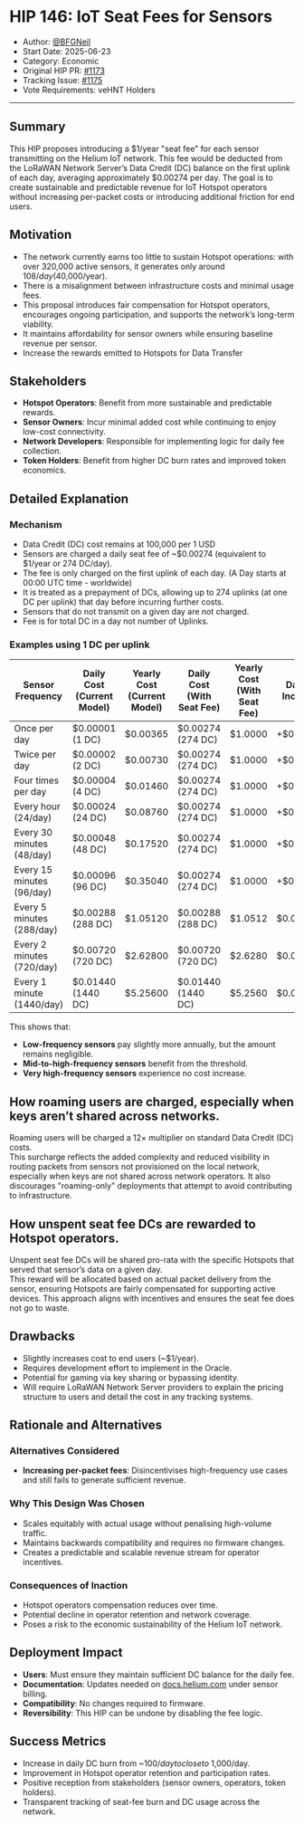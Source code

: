 # HIP 146: IoT Seat Fees for Sensors

- Author: [@BFGNeil](https://github.com/BFGNeil)
- Start Date: 2025-06-23
- Category: Economic
- Original HIP PR: [#1173](https://github.com/helium/HIP/pull/1173)
- Tracking Issue: [#1175](https://github.com/helium/HIP/issues/1175)
- Vote Requirements: veHNT Holders

---

## Summary

This HIP proposes introducing a $1/year "seat fee" for each sensor transmitting on the Helium IoT network. This fee would be deducted from the LoRaWAN Network Server’s Data Credit (DC) balance on the first uplink of each day, averaging approximately $0.00274 per day. The goal is to create sustainable and predictable revenue for IoT Hotspot operators without increasing per-packet costs or introducing additional friction for end users.

## Motivation

- The network currently earns too little to sustain Hotspot operations: with over 320,000 active sensors, it generates only around $108/day ($40,000/year).
- There is a misalignment between infrastructure costs and minimal usage fees.
- This proposal introduces fair compensation for Hotspot operators, encourages ongoing participation, and supports the network’s long-term viability.
- It maintains affordability for sensor owners while ensuring baseline revenue per sensor.
- Increase the rewards emitted to Hotspots for Data Transfer

## Stakeholders

- **Hotspot Operators**: Benefit from more sustainable and predictable rewards.
- **Sensor Owners**: Incur minimal added cost while continuing to enjoy low-cost connectivity.
- **Network Developers**: Responsible for implementing logic for daily fee collection.
- **Token Holders**: Benefit from higher DC burn rates and improved token economics.

## Detailed Explanation

### Mechanism

- Data Credit (DC) cost remains at 100,000 per 1 USD
- Sensors are charged a daily seat fee of ~$0.00274 (equivalent to $1/year or 274 DC/day).
- The fee is only charged on the first uplink of each day. (A Day starts at 00:00 UTC time - worldwide)
- It is treated as a prepayment of DCs, allowing up to 274 uplinks (at one DC per uplink) that day before incurring further costs.
- Sensors that do not transmit on a given day are not charged.
- Fee is for total DC in a day not number of Uplinks.


### Examples using 1 DC per uplink

| **Sensor Frequency**      | **Daily Cost (Current Model)** | **Yearly Cost (Current Model)** | **Daily Cost (With Seat Fee)** | **Yearly Cost (With Seat Fee)** | **Daily \$ Increase** | **Yearly \$ Increase** |
|---------------------------|--------------------------------|---------------------------------|--------------------------------|---------------------------------|-----------------------|------------------------|
| Once per day              | $0.00001 (1 DC)                | $0.00365                        | $0.00274 (274 DC)              | $1.0000                         | +$0.00273             | +$0.99635              |
| Twice per day             | $0.00002 (2 DC)                | $0.00730                        | $0.00274 (274 DC)              | $1.0000                         | +$0.00272             | +$0.99270              |
| Four times per day        | $0.00004 (4 DC)                | $0.01460                        | $0.00274 (274 DC)              | $1.0000                         | +$0.00270             | +$0.98540              |
| Every hour (24/day)       | $0.00024 (24 DC)               | $0.08760                        | $0.00274 (274 DC)              | $1.0000                         | +$0.00250             | +$0.91240              |
| Every 30 minutes (48/day) | $0.00048 (48 DC)               | $0.17520                        | $0.00274 (274 DC)              | $1.0000                         | +$0.00226             | +$0.82490              |
| Every 15 minutes (96/day) | $0.00096 (96 DC)               | $0.35040                        | $0.00274 (274 DC)              | $1.0000                         | +$0.00178             | +$0.64970              |
| Every 5 minutes (288/day) | $0.00288 (288 DC)              | $1.05120                        | $0.00288 (288 DC)              | $1.0512                         | $0.00                 | $0.00                  |
| Every 2 minutes (720/day) | $0.00720 (720 DC)              | $2.62800                        | $0.00720 (720 DC)              | $2.6280                         | $0.00                 | $0.00                  |
| Every 1 minute (1440/day) | $0.01440 (1440 DC)             | $5.25600                        | $0.01440 (1440 DC)             | $5.2560                         | $0.00                 | $0.00                  |

This shows that:

- **Low-frequency sensors** pay slightly more annually, but the amount remains negligible.
- **Mid-to-high-frequency sensors** benefit from the threshold.
- **Very high-frequency sensors** experience no cost increase.

## How roaming users are charged, especially when keys aren’t shared across networks.

Roaming users will be charged a 12× multiplier on standard Data Credit (DC) costs.  
This surcharge reflects the added complexity and reduced visibility in routing packets from sensors not provisioned on the local network, especially when keys are not shared across network operators. It also discourages "roaming-only" deployments that attempt to avoid contributing to infrastructure.

## How unspent seat fee DCs are rewarded to Hotspot operators.

Unspent seat fee DCs will be shared pro-rata with the specific Hotspots that served that sensor’s data on a given day.  
This reward will be allocated based on actual packet delivery from the sensor, ensuring Hotspots are fairly compensated for supporting active devices. This approach aligns with incentives and ensures the seat fee does not go to waste.

## Drawbacks

- Slightly increases cost to end users (~$1/year).
- Requires development effort to implement in the Oracle.
- Potential for gaming via key sharing or bypassing identity.
- Will require LoRaWAN Network Server providers to explain the pricing structure to users and detail the cost in any tracking systems.

## Rationale and Alternatives

### Alternatives Considered

- **Increasing per-packet fees**: Disincentivises high-frequency use cases and still fails to generate sufficient revenue.

### Why This Design Was Chosen

- Scales equitably with actual usage without penalising high-volume traffic.
- Maintains backwards compatibility and requires no firmware changes.
- Creates a predictable and scalable revenue stream for operator incentives.

### Consequences of Inaction

- Hotspot operators compensation reduces over time.
- Potential decline in operator retention and network coverage.
- Poses a risk to the economic sustainability of the Helium IoT network.

## Deployment Impact

- **Users**: Must ensure they maintain sufficient DC balance for the daily fee.
- **Documentation**: Updates needed on [docs.helium.com](http://docs.helium.com) under sensor billing.
- **Compatibility**: No changes required to firmware.
- **Reversibility**: This HIP can be undone by disabling the fee logic.

## Success Metrics

- Increase in daily DC burn from ~$100/day to close to ~$1,000/day.
- Improvement in Hotspot operator retention and participation rates.
- Positive reception from stakeholders (sensor owners, operators, token holders).
- Transparent tracking of seat-fee burn and DC usage across the network.

